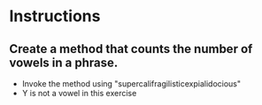 # Instructions
## Create a method that counts the number of vowels in a phrase.
* Invoke the method using "supercalifragilisticexpialidocious"
* Y is not a vowel in this exercise